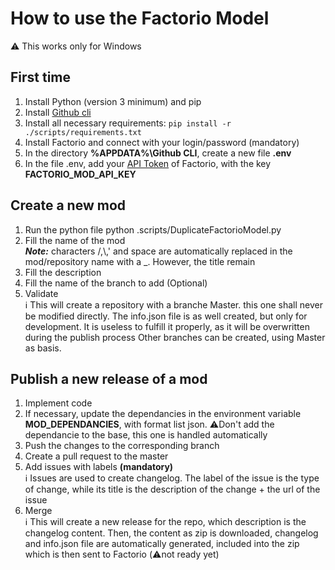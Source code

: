 # How to use the Factorio Model
⚠️ This works only for Windows
## First time
1. Install Python (version 3 minimum) and pip
2. Install <a href=https://cli.github.com/>Github cli</a>
3. Install all necessary requirements: ```pip install -r ./scripts/requirements.txt```
4. Install Factorio and connect with your login/password (mandatory)
5. In the directory **%APPDATA%\Github CLI**, create a new file **.env**
6. In the file .env, add your <a href="https://factorio.com/profile">API Token</a> of Factorio, with the key **FACTORIO_MOD_API_KEY**
   
## Create a new mod
1. Run the python file python .scripts/DuplicateFactorioModel.py
2. Fill the name of the mod  
<em>**Note:**</em> characters /,\\,' and space are automatically replaced in the mod/repository name with a _. However, the title remain
3. Fill the description
4. Fill the name of the branch to add (Optional)
5. Validate  
ℹ️ This will create a repository with a branche Master. this one shall never be modified directly.
The info.json file is as well created, but only for development. It is useless to fulfill it properly, as it will be overwritten during the publish process
Other branches can be created, using Master as basis.

## Publish a new release of a mod
1. Implement code
2. If necessary, update the dependancies in the environment variable **MOD_DEPENDANCIES**, with format list json.
   ⚠️Don't add the dependancie to the base, this one is handled automatically
4. Push the changes to the corresponding branch
5. Create a pull request to the master
6. Add issues with labels **(mandatory)**  
ℹ️ Issues are used to create changelog. The label of the issue is the type of change, while its title is the description of the change + the url of the issue
8. Merge  
ℹ️ This will create a new release for the repo, which description is the changelog content. Then, the content as zip is downloaded, changelog and info.json file are automatically generated, included into the zip <embed>which is then sent to Factorio (⚠️not ready yet)</embed>

